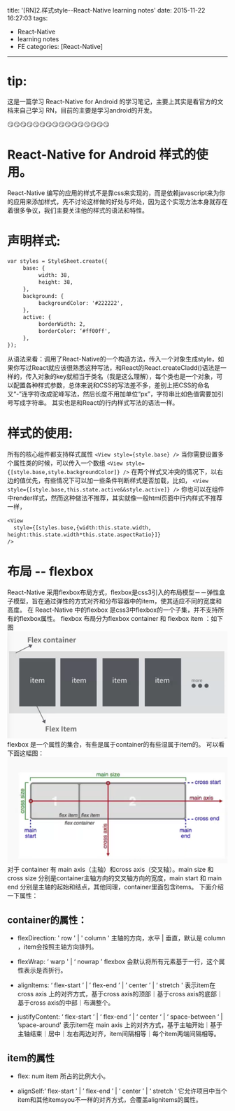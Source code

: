 title: '[RN]2.样式style--React-Native learning notes'
date: 2015-11-22 16:27:03
tags:
- React-Native
- learning notes
- FE
categories: [React-Native]
---
# tip:
这是一篇学习 React-Native for Android 的学习笔记，主要上其实是看官方的文档来自己学习 RN，目前的主要是学习android的开发。

😏😏😏😏😏😏😏😏😏😏😏😏😏😏😏😏
# React-Native for Android 样式的使用。
React-Native 编写的应用的样式不是靠css来实现的，而是依赖javascript来为你的应用来添加样式，先不讨论这样做的好处与坏处，因为这个实现方法本身就存在着很多争议，我们主要关注他的样式的语法和特性。
# 声明样式:
```
var styles = StyleSheet.create({
     base: {
          width: 38,
          height: 38,
     },
     background: {
          backgroundColor: '#222222',
     },
     active: {
          borderWidth: 2,
          borderColor: ‘#ff00ff',
     },
});
```
从语法来看：调用了React-Native的一个构造方法，传入一个对象生成style，如果你写过React就应该很熟悉这种写法，和React的React.createCladd()语法是一样的，传入对象的key就相当于类名（我是这么理解），每个类也是一个对象，可以配置各种样式参数，总体来说和CSS的写法差不多，差别上把CSS的命名又“-”连字符改成驼峰写法，然后长度不用加单位“px”，字符串比如色值需要加引号写成字符串。
其实也是和React的行内样式写法的语法一样。

# 样式的使用:
所有的核心组件都支持样式属性
``<View style={style.base} />``
当你需要设置多个属性类的时候，可以传入一个数组
``<View style={[style.base,style.backgroundColor]} />``
在两个样式又冲突的情况下，以右边的值优先，有些情况下可以加一些条件判断样式是否加载，比如，
``<View style={[style.base,this.state.active&&style.active]} />``
你也可以在组件中render样式，然而这种做法不推荐，其实就像一般html页面中行内样式不推荐一样，
```
<View
  style={[styles.base,{width:this.state.width, height:this.state.width*this.state.aspectRatio}]}
/>
```

# 布局 -- flexbox
React-Native 采用flexbox布局方式，flexbox是css3引入的布局模型－－弹性盒子模型，旨在通过弹性的方式对齐和分布容器中的item，使其适应不同的宽度和高度。
在 React-Native 中的flexbox 是css3中flexbox的一个子集，并不支持所有的flexbox属性。
flexbox  布局分为flexbox container 和 flexbox item ：如下图
![](/img/RN_img_4.png)
flexbox 是一个属性的集合，有些是属于container的有些湿属于item的。
可以看下面这幅图：
![](/img/RN_img_5.png)
对于 container 有 main axis（主轴）和cross axis（交叉轴）。main size 和 cross size 分别是container主轴方向的交叉轴方向的宽度，main start 和 main end 分别是主轴的起始和结点，其他同理，container里面包含items。
下面介绍一下属性：
## container的属性：
- flexDirection: ' row ' | ' column '
主轴的方向，水平 | 垂直，默认是 column ，item会按照主轴方向排列。

- flexWrap: ‘ warp ' | ‘ nowrap ’
flexbox 会默认将所有元素基于一行，这个属性表示是否折行。

- alignItems: ‘ flex-start ’ | ’ flex-end ’ | ’ center ’ | ‘ stretch '
表示item在 cross axis 上的对齐方式，基于cross axis的顶部｜基于cross axis的底部｜基于cross axis的中部｜布满整个。

- justifyContent: ‘ flex-start ’ | ‘ flex-end ‘ | ‘ center ‘ | ‘ space-between ‘ | ’space-around'
表示item在 main axis 上的对齐方式，基于主轴开始｜基于主轴结束｜居中｜左右两边对齐，item间隔相等｜每个item两端间隔相等。

## item的属性

- flex: num
item 所占的比例大小。

- alignSelf:‘ flex-start ’ | ’ flex-end ’ | ’ center ’ | ‘ stretch '
它允许项目中当个item和其他itemsyou不一样的对齐方式，会覆盖alignitems的属性。
